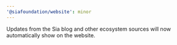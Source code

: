 ```yaml
---
'@siafoundation/website': minor
---
```


Updates from the Sia blog and other ecosystem sources will now automatically show on the website.
